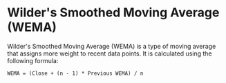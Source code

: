 # Wilder's Smoothed Moving Average (WEMA)
Wilder's Smoothed Moving Average (WEMA) is a type of moving average that assigns more weight to recent data points. It is calculated using the following formula:

```
WEMA = (Close + (n - 1) * Previous WEMA) / n
```
